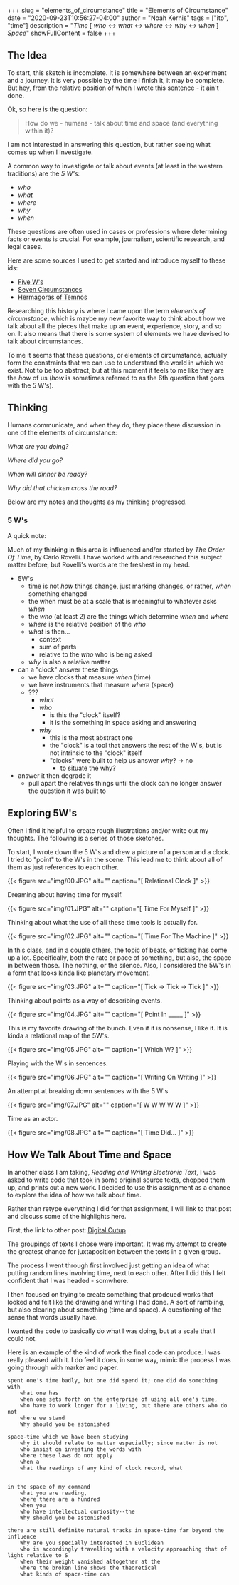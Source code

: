 +++
slug = "elements_of_circumstance"
title = "Elements of Circumstance"
date = "2020-09-23T10:56:27-04:00"
author = "Noah Kernis"
tags = ["itp", "time"]
description = "*Time*      [ *who* <-> *what* <-> *where* <-> *why* <-> *when* ]      *Space*"
showFullContent = false
+++

## The Idea

To start, this sketch is incomplete. It is somewhere between an experiment and a journey. It is very possible by the time I finish it, it may be complete. But hey, from the relative position of when I wrote this sentence - it ain't done.

Ok, so here is the question:

> How do we - humans - talk about time and space (and everything within it)?

I am not interested in answering this question, but rather seeing what comes up when I investigate. 

A common way to investigate or talk about events (at least in the western traditions) are the *5 W's*:

- *who* 
- *what* 
- *where* 
- *why* 
- *when*

These questions are often used in cases or professions where determining facts or events is crucial. For example, journalism, scientific research, and legal cases.

Here are some sources I used to get started and introduce myself to these ids:

- [Five W's](https://en.wikipedia.org/wiki/Five_Ws)
- [Seven Circumstances](https://sevencircumstances.com/what-does-seven-circumstances-mean/)
- [Hermagoras of Temnos](https://en.wikipedia.org/wiki/Hermagoras_of_Temnos)

Researching this history is where I came upon the term *elements of circumstance*, which is maybe my new favorite way to think about how we talk about all the pieces that make up an event, experience, story, and so on. It also means that there is some system of elements we have devised to talk about circumstances.

To me it seems that these questions, or elements of circumstance, actually form the constraints that we can use to understand the world in which we exist. Not to be too abstract, but at this moment it feels to me like they are the *how* of us (*how* is sometimes referred to as the 6th question that goes with the 5 W's).

## Thinking

Humans communicate, and when they do, they place there discussion in one of the elements of circumstance:

*What are you doing?*

*Where did you go?*

*When will dinner be ready?*

*Why did that chicken cross the road?*

Below are my notes and thoughts as my thinking progressed.

### 5 W's

A quick note: 

Much of my thinking in this area is influenced and/or started by *The Order Of Time*, by Carlo Rovelli. I have worked with and researched this subject matter before, but Rovelli's words are the freshest in my head. 

- 5W's
	- time is not *how* things change, just marking changes, or rather, *when* something changed
	- the when must be at a scale that is meaningful to whatever asks *when*
	- the *who* (at least 2) are the things which determine *when* and *where*
	- *where* is the relative position of the *who*
	- *what* is then...
		- context
		- sum of parts
		- relative to the *who* who is being asked
	- *why* is also a relative matter
- can a "clock" answer these things
	- we have clocks that measure *when* (time)
	- we have instruments that measure *where* (space)
	- ???
		- *what*
		- *who*
			- is this the "clock" itself?
			- it is the something in space asking and answering
		- *why*
			- this is the most abstract one
			- the "clock" is a tool that answers the rest of the W's, but is not intrinsic to the "clock" itself
			- "clocks" were built to help us answer *why*? -> no
				- to situate the why?
- answer it then degrade it
	- pull apart the relatives things until the clock can no longer answer the question it was built to

## Exploring 5W's

Often I find it helpful to create rough illustrations and/or write out my thoughts. The following is a series of those sketches.

To start, I wrote down the 5 W's and drew a picture of a person and a clock. I tried to "point" to the W's in the scene. This lead me to think about all of them as just references to each other. 

{{< figure src="img/00.JPG" alt="" caption="[ Relational Clock ]" >}}

Dreaming about having time for myself. 

{{< figure src="img/01.JPG" alt="" caption="[ Time For Myself ]" >}}

Thinking about what the use of all these time tools is actually for.

{{< figure src="img/02.JPG" alt="" caption="[ Time For The Machine ]" >}}

In this class, and in a couple others, the topic of beats, or ticking has come up a lot. Specifically, both the rate or pace of something, but also, the space in between those. The nothing, or the silence. Also, I considered the 5W's in a form that looks kinda like planetary movement.

{{< figure src="img/03.JPG" alt="" caption="[ Tick -> Tick -> Tick ]" >}}

Thinking about points as a way of describing events.

{{< figure src="img/04.JPG" alt="" caption="[ Point In _____ ]" >}}

This is my favorite drawing of the bunch. Even if it is nonsense, I like it. It is kinda a relational map of the 5W's.

{{< figure src="img/05.JPG" alt="" caption="[ Which W? ]" >}}

Playing with the W's in sentences.

{{< figure src="img/06.JPG" alt="" caption="[ Writing On Writing ]" >}}

An attempt at breaking down sentences with the 5 W's

{{< figure src="img/07.JPG" alt="" caption="[ W W W W W ]" >}}

Time as an actor.

{{< figure src="img/08.JPG" alt="" caption="[ Time Did... ]" >}}

## How We Talk About Time and Space

In another class I am taking, *Reading and Writing Electronic Text*, I was asked to write code that took in some original source texts, chopped them up, and prints out a new work. I decided to use this assignment as a chance to explore the idea of how we talk about time.

Rather than retype everything I did for that assignment, I will link to that post and discuss some of the highlights here.

First, the link to other post: [Digital Cutup](https://blog.noahkernis.com/posts/itp/fall_2020/electronic_text/digital_cutup/)

The groupings of texts I chose were important. It was my attempt to create the greatest chance for juxtaposition between the texts in a given group. 

The process I went through first involved just getting an idea of what putting random lines involving time, next to each other. After I did this I felt confident that I was headed - somwhere. 

I then focused on trying to create something that prodcued works that looked and felt like the drawing and writing I had done. A sort of rambling, but also clearing about something (time and space). A questioning of the sense that words usually have. 

I wanted the code to basically do what I was doing, but at a scale that I could not.

Here is an example of the kind of work the final code can produce. I was really pleased with it. I do feel it does, in some way, mimic the process I was going through with marker and paper.

```
spent one's time badly, but one did spend it; one did do something with
	what one has
	when one sets forth on the enterprise of using all one's time,
	who have to work longer for a living, but there are others who do not
	where we stand
	Why should you be astonished

space-time which we have been studying
	why it should relate to matter especially; since matter is not
	who insist on investing the words with
	where these laws do not apply
	when a
	what the readings of any kind of clock record, what


in the space of my command
	what you are reading,
	where there are a hundred
	when you
	who have intellectual curiosity--the
	Why should you be astonished

there are still definite natural tracks in space-time far beyond the influence
	Why are you specially interested in Euclidean
	who is accordingly travelling with a velocity approaching that of light relative to S
	when their weight vanished altogether at the
	where the broken line shows the theoretical
	what kinds of space-time can
```